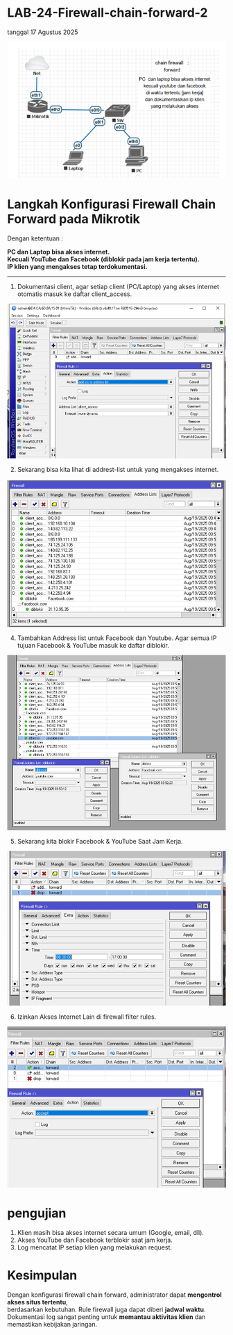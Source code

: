 # LAB-24-Firewall-chain-forward-2
tanggal 17 Agustus 2025

![m](HQCapture.PNG)

# Langkah Konfigurasi Firewall Chain Forward pada Mikrotik

Dengan ketentuan :  

**PC dan Laptop **bisa akses internet**.   
**Kecuali YouTube dan Facebook** (diblokir pada jam kerja tertentu).**  
**IP klien yang mengakses tetap terdokumentasi.**  

---
1. Dokumentasi client, agar setiap client (PC/Laptop) yang akses internet otomatis masuk ke daftar client_access.

![m](d1.PNG)

2. Sekarang bisa kita lihat di addrest-list untuk yang mengakses internet.
   
![m](d2.1.PNG)

4. Tambahkan Address list untuk Facebook dan Youtube. Agar semua IP tujuan Facebook & YouTube masuk ke daftar diblokir.

![m](d2.PNG)

5. Sekarang kita blokir Facebook & YouTube Saat Jam Kerja.

![m](a4.PNG)

6. Izinkan Akses Internet Lain di firewall filter rules.

![m](r1.PNG)

# pengujian   
1. Klien masih bisa akses internet secara umum (Google, email, dll).  
3. Akses YouTube dan Facebook terblokir saat jam kerja.  
4. Log mencatat IP setiap klien yang melakukan request. 
# Kesimpulan

Dengan konfigurasi firewall chain forward, administrator dapat **mengontrol akses situs tertentu**,   
berdasarkan kebutuhan. Rule firewall juga dapat diberi **jadwal waktu**.   
Dokumentasi log sangat penting untuk **memantau aktivitas klien** dan memastikan kebijakan jaringan.    


